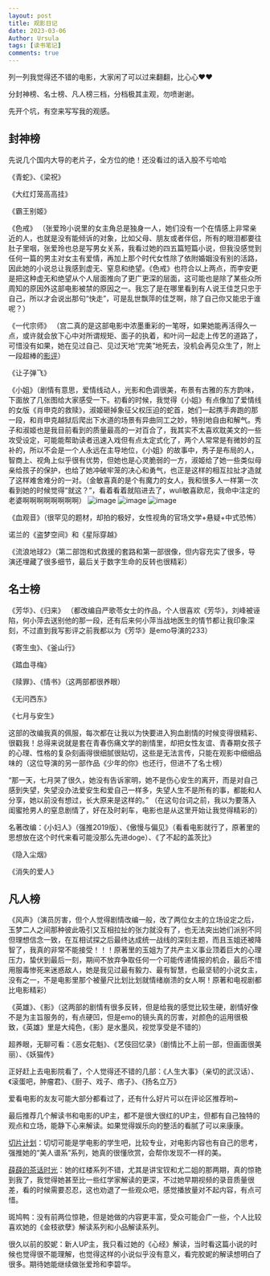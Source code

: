 ```yaml
---
layout: post
title: 观影日记
date: 2023-03-06
Author: Ursula 
tags: [读书笔记]
comments: true
--- 
```


列一列我觉得还不错的电影，大家闲了可以过来翻翻，比心心❤❤

分封神榜、名士榜、凡人榜三档，分档极其主观，勿喷谢谢。

先开个坑，有空来写写我的观感。

## 封神榜
先说几个国内大导的老片子，全方位的绝！还没看过的话入股不亏哈哈

《青蛇》、《梁祝》

《大红灯笼高高挂》

《霸王别姬》

《色戒》 （张爱玲小说里的女主角总是独身一人，她们没有一个在情感上非常亲近的人，也就是没有能倾诉的对象，比如父母、朋友或者伴侣，所有的眼泪都要往肚子里咽，张爱玲也总是写男女关系，我看过她的四五篇短篇小说，但我没感觉到任何一篇的男主对女主有爱情，再加上那个时代女性除了依附婚姻没有别的活路，因此她的小说总让我感到虚无、窒息和绝望。《色戒》也符合以上两点，而李安更是把这种虚无和绝望从个人层面推向了更广更深的层面，这可能也是除了某些众所周知的原因外这部电影被禁的原因之一。我忘了是在哪里看到有人说王佳芝只忠于自己，所以才会说出那句“快走”，可是乱世飘萍的佳芝啊，除了自己你又能忠于谁呢？）

《一代宗师》 （宫二真的是这部电影中浓墨重彩的一笔呀，如果她能再活得久一点，或许就会放下心中对所谓规矩、面子的执着，和叶问一起走上传艺的道路了，可惜没有如果，她在见过自己、见过天地“完美”地死去，没机会再见众生了，附上一段超棒的[影评](https://www.bilibili.com/video/BV1vP4y197rT/?spm_id_from=333.337.search-card.all.click)）

《让子弹飞》

《小姐》（剧情有意思，爱情线动人，光影和色调很美，布景有古雅的东方韵味，下面放了几张图给大家感受一下。初看的时候，我觉得《小姐》有点像加了爱情线的女版《肖申克的救赎》，淑姬砸掉象征父权压迫的蛇首，她们一起携手奔跑的那一段，和肖申克越狱后爬出下水道的场景有异曲同工之妙，特别地自由和解气。秀子和淑姬也是我目前看到的质量最高的一对百合了，我其实不太喜欢耽美文的一些攻受设定，可能能帮助读者迅速入戏但有点太定式化了，两个人常常是有微妙的互补的，所以不会是一个人永远在主导地位，《小姐》的故事中，秀子是布局的人，智商上、视角上似乎很有优势，但她也是心灵脆弱的一方，淑姬给了她一些类似母亲给孩子的保护，也给了她冲破牢笼的决心和勇气，也正是这样的相互拉扯才造就了这样难舍难分的一对。（金敏喜真的是个有魔力的女人，我和很多人一样第一次看到她的时候觉得“就这？”，看着看着就陷进去了，wuli敏喜欧尼，我命中注定的老婆啊啊啊啊啊啊啊啊）
![image](https://user-images.githubusercontent.com/73097943/228832104-444be8ae-4285-41c9-98d6-574581c68f96.png)
![image](https://user-images.githubusercontent.com/73097943/228832210-907edc7b-25a7-43c0-bc2f-8e1a2020db2f.png)
![image](https://user-images.githubusercontent.com/73097943/228832581-16db6c26-3e14-4ffe-b031-4d767ee03815.png)

《血观音》（很罕见的题材，却拍的极好，女性视角的官场文学+悬疑+中式恐怖）

诺兰的《盗梦空间》和《星际穿越》

《流浪地球2》（第二部饱和式救援的套路和第一部很像，但内容充实了很多，导演还埋藏了很多细节，最后关于数字生命的反转也很精彩）

## 名士榜

《芳华》、《归来》 （都改编自严歌苓女士的作品，个人很喜欢《芳华》，刘峰被诬陷，何小萍去送别他的那一段，还有后来何小萍当战地医生的情节都让我印象深刻，不过直到我写影评之前我都以为《芳华》是emo导演的233）

《寄生虫》、《釜山行》

《踏血寻梅》

《赎罪》、《情书》（这两部都很养眼）

《无问西东》

《七月与安生》

这部的改编我真的佩服，每次都在让我以为快要进入狗血剧情的时候变得很精彩、很戳我！总得来说就是套在青春伤痛文学的剧情里，却把女性友谊、青春期女孩子的心理、性格的复杂刻画得很细腻很贴切，这些是无法言传，只能在观影中细细品味的（这位导演的另一部作品《少年的你》也还行，但进不了名士榜）

“那一天，七月哭了很久，她没有告诉家明，她不是伤心安生的离开，而是对自己感到失望，失望没办法爱安生和爱自己一样多，失望人生不是所有的事，都能和人分享，她以前没有想过，长大原来是这样的。” （在这句台词之前，我以为要落入闺蜜抢男人的窒息剧情了，好在及时刹车，电影也是从这里开始让我觉得精彩的）

名著改编：《小妇人》（强推2019版）、《傲慢与偏见》（看看电影就行了，原著里的思想放在这个时代来看可能没那么先进doge）、《了不起的盖茨比》

《隐入尘烟》

《消失的爱人》

## 凡人榜
《风声》（演员厉害，但个人觉得剧情改编一般，改了两位女主的立场设定之后，玉梦二人之间那种彼此吸引又互相拉扯的张力就没有了，也无法突出她们派别不同但理想信念一致，在互相试探之后最终达成统一战线的深刻主题，而且玉姐还被降智了，我真的非常不能接受！！！原著里的玉姐为了共产主义事业顶着巨大的心理压力，蛰伏到最后一刻，期间不放弃争取任何一个可能传递情报的机会，最后不惜用服毒惨死来迷惑敌人，她是我见过最有毅力、最有智慧，也最坚韧的小说女主，没有之一，不是电影里那个被量尺比划比划就情绪崩溃的女人啊！原著和电视剧都比电影精彩）

《英雄》、《影》（这两部的剧情有很多反转，但是给我的感觉比较生硬，剧情好像不是为主旨服务的，有点硬凹，但是emo的镜头真的厉害，对颜色的运用很极致，《英雄》里是大纯色，《影》是水墨风，视觉享受是不错的）

超养眼，无聊可看：《恶女花魁》、《艺伎回忆录》（剧情比不上前一部，但画面很美丽）、《妖猫传》

正好赶上去电影院看了，个人觉得还不错的几部：《人生大事》（亲切的武汉话）、《滚蛋吧，肿瘤君》、《厨子、戏子、痞子》、《扬名立万》

爱看电影的友友可能大部分都看过了，还有什么好片可以在评论区推荐哟~

最后推荐几个解读书和电影的UP主，都不是很大很红的UP主，但都有自己独特的观点和立场，能静下心来解读。如果觉得娱乐向的整活的看腻了可以来康康。

[切片计划](https://space.bilibili.com/624052719?spm_id_from=333.337.0.0)：切切可能是学电影的学生吧，比较专业，对电影内容也有自己的思考，强推她的“美人谱系”系列，她真的很懂欣赏，会帮你发现不一样的美。

[薛薛的茶话时光](https://space.bilibili.com/436438643?spm_id_from=333.337.0.0)：她的红楼系列不错，尤其是讲宝钗和尤二姐的那两期，真的惊艳到我了，我觉得她甚至比一些红学家解读的更深，不过她早期视频的录音质量很差，看的时候需要忍忍，这也劝退了一些观众吧，感觉播放量对不起内容，有点可惜。

斑鸠鸭：没有前两位惊艳，但是她做的内容更丰富，受众可能会广一些，个人比较喜欢她的《金枝欲孽》解读系列和小品解读系列。

很久以前的胶妮：新人UP主，我只看过她的《心经》解读，当时看这篇小说的时候也觉得很不能理解，也觉得这样的小说似乎没有意义，看完胶妮的解读想明白了很多。期待她能继续做张爱玲和李碧华。
